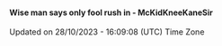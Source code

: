 #### Wise man says only fool rush in - McKidKneeKaneSir
Updated on 28/10/2023 - 16:09:08 (UTC) Time Zone
